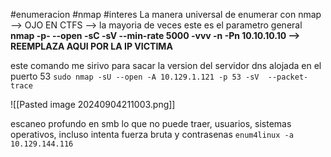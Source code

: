  


#enumeracion #nmap #interes 
La manera universal de enumerar con nmap --> OJO EN CTFS --> la mayoria de veces este es el parametro general **nmap -p- --open -sC -sV --min-rate 5000 -vvv -n -Pn 10.10.10.10 --> REEMPLAZA AQUI POR LA IP VICTIMA** 


este comando me sirivo para sacar la version del servidor dns alojada en el puerto 53
`sudo nmap -sU --open -A 10.129.1.121 -p 53 -sV  --packet-trace`

![[Pasted image 20240904211003.png]]


escaneo profundo en smb lo que no puede traer, usuarios, sistemas operativos, incluso intenta fuerza bruta y contrasenas
`enum4linux -a 10.129.144.116`
